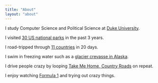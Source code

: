 ```yaml
---
title: "About"
layout: "about"
---
```


I study Computer Science and <span class="block sm:hidden"></span>Political Science at [Duke University](https://duke.edu).

I visited [30 US national parks](/categories/national-parks/) <span class="block sm:hidden"></span>in the past 3 years.

I road-tripped through <span class="block sm:hidden"></span>[11 countries](/categories/europe-road-trip/) in 20 days.

I swim in freezing water <span class="block sm:hidden"></span>such as a [glacier crevasse in Alaska](https://storage.haojin.li/glacier-swimming.mp4).

I drive people crazy by looping <span class="block sm:hidden"></span>[Take Me Home, Country Roads](https://youtu.be/1vrEljMfXYo/) on repeat.

I enjoy watching [Formula 1](/posts/2024-06-11-montreal-f1-grand-prix/) <span class="block sm:hidden"></span>and trying out crazy things.